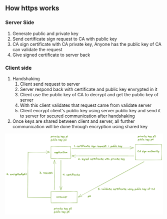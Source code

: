 ## How https works

### Server Side
1. Generate public and private key
2. Send certificate sign request to CA with public key
3. CA sign certificate with CA private key, Anyone has the public key of CA can validate the request
4. Give signed certificate to server back

### Client side
1. Handshaking
    1. Client send request to server
    2. Server respond back with certificate and public key envrypted in it
    3. Client use the public key of CA to decrypt and get the public key of server
    4. With this client validates that request came from validate server
    5. Client encrypt client's public key using server public key and send it to server for secured communication after handshaking
2. Once keys are shared between client and server, all further communication will be done through encryption using shared key


![Image](https://github.com/impradeeparya/system-design/blob/main/https/https.png)
